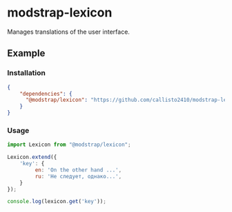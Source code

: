# modstrap-lexicon

Manages translations of the user interface.

## Example

### Installation

```json
{
    "dependencies": {
      "@modstrap/lexicon": "https://github.com/callisto2410/modstrap-lexicon.git#v1.0.0"
    }
}
```

### Usage

```javascript
import Lexicon from "@modstrap/lexicon";

Lexicon.extend({
    'key': {
         en: 'On the other hand ...',
         ru: 'Не следует, однако...',
    }
});

console.log(lexicon.get('key'));
```
